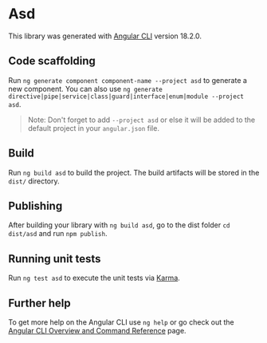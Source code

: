 # Asd

This library was generated with [Angular CLI](https://github.com/angular/angular-cli) version 18.2.0.

## Code scaffolding

Run `ng generate component component-name --project asd` to generate a new component. You can also use `ng generate directive|pipe|service|class|guard|interface|enum|module --project asd`.
> Note: Don't forget to add `--project asd` or else it will be added to the default project in your `angular.json` file. 

## Build

Run `ng build asd` to build the project. The build artifacts will be stored in the `dist/` directory.

## Publishing

After building your library with `ng build asd`, go to the dist folder `cd dist/asd` and run `npm publish`.

## Running unit tests

Run `ng test asd` to execute the unit tests via [Karma](https://karma-runner.github.io).

## Further help

To get more help on the Angular CLI use `ng help` or go check out the [Angular CLI Overview and Command Reference](https://angular.dev/tools/cli) page.
